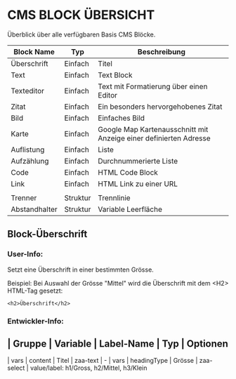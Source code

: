 CMS BLOCK ÜBERSICHT
===================

Überblick über alle verfügbaren Basis CMS Blöcke.


| Block Name          | Typ      |  Beschreibung
| ------------------- | ---------| -------------
| Überschrift    	  | Einfach  | Titel
| Text		          | Einfach  | Text Block
| Texteditor		  | Einfach  | Text mit Formatierung über einen Editor
| Zitat               | Einfach  | Ein besonders hervorgehobenes Zitat
| Bild		          | Einfach  | Einfaches Bild
| Karte	              | Einfach  | Google Map Kartenausschnitt mit Anzeige einer definierten Adresse
| Auflistung          | Einfach  | Liste
| Aufzählung          | Einfach  | Durchnummerierte Liste
| Code                | Einfach  | HTML Code Block
| Link                | Einfach  | HTML Link zu einer URL
|                     |          |
| Trenner             | Struktur | Trennlinie
| Abstandhalter       | Struktur | Variable Leerfläche


Block-Überschrift
-----------------

### User-Info:

Setzt eine Überschrift in einer bestimmten Grösse.

Beispiel:
Bei Auswahl der Grösse "Mittel" wird die Überschrift mit dem \<H2\> HTML-Tag gesetzt:

`<h2>Überschrift</h2>`

### Entwickler-Info:

| Gruppe        | Variable      | Label-Name      | Typ             | Optionen
------------------------------------------------------------------------------------
| vars          | content       | Titel           | zaa-text        | -
| vars          | headingType   | Grösse          | zaa-select      | value/label: h1/Gross, h2/Mittel, h3/Klein


